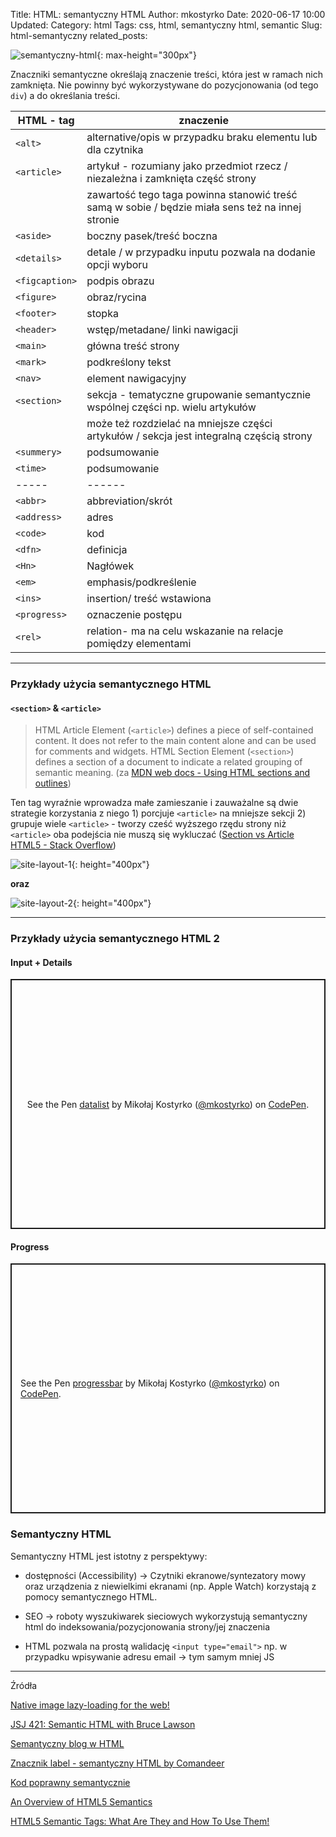 Title: HTML: semantyczny HTML
Author: mkostyrko
Date: 2020-06-17 10:00
Updated:
Category: html
Tags: css, html, semantyczny html, semantic
Slug: html-semantyczny
related_posts: 

![semantyczny-html](https://www.jungledisk.com/blog/content/images/blog/div-soup-vs-semantic-html.png#center){: max-height="300px"}


Znaczniki semantyczne określają znaczenie treści, która jest w ramach nich zamknięta. Nie powinny być wykorzystywane do pozycjonowania (od tego `div`) a do określania treści.

| HTML - tag | znaczenie 
|---|---|
|`<alt>`| alternative/opis w przypadku braku elementu lub dla czytnika |
|`<article>`| artykuł - rozumiany jako przedmiot rzecz / niezależna i zamknięta część strony |
|| zawartość tego taga powinna stanowić treść samą w sobie / będzie miała sens też na innej stronie |
|`<aside>`| boczny pasek/treść boczna |
|`<details>`| detale / w przypadku inputu pozwala na dodanie opcji wyboru |
|`<figcaption>`| podpis obrazu |
|`<figure>`| obraz/rycina |
|`<footer>`| stopka |
|`<header>`| wstęp/metadane/ linki nawigacji |
|`<main>`| główna treść strony |
|`<mark>`| podkreślony tekst |
|`<nav>`| element nawigacyjny |
|`<section>`| sekcja - tematyczne grupowanie semantycznie wspólnej części np. wielu artykułów |
|| może też rozdzielać na mniejsze części artykułów / sekcja jest integralną częścią strony|
|`<summery>`| podsumowanie |
|`<time>`| podsumowanie |
| ----- | ------ |
|`<abbr>`| abbreviation/skrót |
|`<address>`| adres |
|`<code>`| kod|
|`<dfn>`| definicja|
|`<Hn>`| Nagłówek |
|`<em>`| emphasis/podkreślenie|
|`<ins>`| insertion/ treść wstawiona|
|`<progress>`| oznaczenie postępu |
|`<rel>`| relation- ma na celu wskazanie na relacje pomiędzy elementami |

---

### Przykłady użycia semantycznego HTML

#### `<section>` & `<article>`

> HTML Article Element (`<article>`) defines a piece of self-contained content. It does not refer to the main content alone and can be used for comments and widgets.
>HTML Section Element (`<section>`) defines a section of a document to indicate a related grouping of semantic meaning. (za [MDN web docs - Using HTML sections and outlines](https://developer.mozilla.org/en-US/docs/Web/Guide/HTML/Using_HTML_sections_and_outlines#:~:text=HTML%20Article%20Element%20(,related%20grouping%20of%20semantic%20meaning.)))

Ten tag wyraźnie wprowadza małe zamieszanie i zauważalne są dwie strategie korzystania z niego 1) porcjuje `<article>` na mniejsze sekcji 2) grupuje wiele `<article>` - tworzy cześć wyższego rzędu strony niż `<article>` oba podejścia nie muszą się wykluczać ([Section vs Article HTML5 - Stack Overflow](https://stackoverflow.com/questions/7549561/section-vs-article-html5))


![site-layout-1](https://almosthumor.files.wordpress.com/2011/09/html5demo1.jpg){: height="400px"}

**oraz**

![site-layout-2](https://cdn.semrush.com/blog/static/media/62/de/62de85ae40932e6d41e2966b3af3ca8e/resize/885x666/semantic-html5-markup-related-aside-kalicube.webp){: height="400px"}

---

### Przykłady użycia semantycznego HTML 2

#### Input + Details

<p class="codepen" data-height="400" data-theme-id="dark" data-default-tab="html,result" data-user="mkostyrko" data-slug-hash="qBbqapZ" style="height: 400px; box-sizing: border-box; display: flex; align-items: center; justify-content: center; border: 2px solid; margin: 1em 0; padding: 1em;" data-pen-title="datalist">
  <span>See the Pen <a href="https://codepen.io/mkostyrko/pen/qBbqapZ">
  datalist</a> by Mikołaj Kostyrko (<a href="https://codepen.io/mkostyrko">@mkostyrko</a>)
  on <a href="https://codepen.io">CodePen</a>.</span>
</p>
<script async src="https://static.codepen.io/assets/embed/ei.js"></script>

#### Progress

<p class="codepen" data-height=""400 data-theme-id="dark" data-default-tab="html,result" data-user="mkostyrko" data-slug-hash="PoZbGeQ" style="height: 400px; box-sizing: border-box; display: flex; align-items: center; justify-content: center; border: 2px solid; margin: 1em 0; padding: 1em;" data-pen-title="progressbar">
  <span>See the Pen <a href="https://codepen.io/mkostyrko/pen/PoZbGeQ">
  progressbar</a> by Mikołaj Kostyrko (<a href="https://codepen.io/mkostyrko">@mkostyrko</a>)
  on <a href="https://codepen.io">CodePen</a>.</span>
</p>
<script async src="https://static.codepen.io/assets/embed/ei.js"></script>

### Semantyczny HTML

Semantyczny HTML jest istotny z perspektywy:

* dostępności (Accessibility) -> Czytniki ekranowe/syntezatory mowy oraz urządzenia z niewielkimi ekranami (np. Apple Watch) korzystają z pomocy semantycznego HTML.

* SEO -> roboty wyszukiwarek sieciowych wykorzystują semantyczny html do indeksowania/pozycjonowania strony/jej znaczenia

* HTML pozwala na prostą walidację `<input type="email">` np. w przypadku wpisywanie adresu email -> tym samym mniej JS 


---

Źródła

[Native image lazy-loading for the web!](https://addyosmani.com/blog/lazy-loading/)

[JSJ 421: Semantic HTML with Bruce Lawson](https://devchat.tv/js-jabber/jsj-421-semantic-html-with-bruce-lawson/)

[Semantyczny blog w HTML](https://tutorials.comandeer.pl/html5-blog.html)

[Znacznik label - semantyczny HTML by Comandeer](https://www.youtube.com/watch?v=hffiWUbbPFs)

[Kod poprawny semantycznie](http://www.kurshtml.edu.pl/html/kod_poprawny_semantycznie,tekst.html)

[An Overview of HTML5 Semantics](https://codepen.io/mi-lee/post/an-overview-of-html5-semantics)

[HTML5 Semantic Tags: What Are They and How To Use Them!](https://www.semrush.com/blog/semantic-html5-guide/)